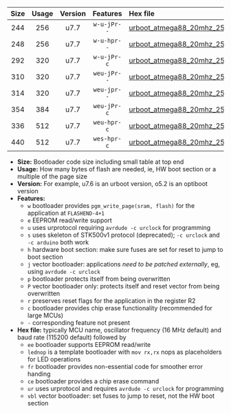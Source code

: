 |Size|Usage|Version|Features|Hex file|
|:-:|:-:|:-:|:-:|:--|
|244|256|u7.7|`w-u-jPr--`|[urboot_atmega88_20mhz_250000bps_lednop_ur_vbl.hex](https://raw.githubusercontent.com/stefanrueger/urboot.hex/main/mcus/atmega88/fcpu_20mhz/250000_bps/urboot_atmega88_20mhz_250000bps_lednop_ur_vbl.hex)|
|248|256|u7.7|`w-u-hpr--`|[urboot_atmega88_20mhz_250000bps_lednop_fr_ur.hex](https://raw.githubusercontent.com/stefanrueger/urboot.hex/main/mcus/atmega88/fcpu_20mhz/250000_bps/urboot_atmega88_20mhz_250000bps_lednop_fr_ur.hex)|
|292|320|u7.7|`w-u-jPr-c`|[urboot_atmega88_20mhz_250000bps_lednop_fr_ce_ur_vbl.hex](https://raw.githubusercontent.com/stefanrueger/urboot.hex/main/mcus/atmega88/fcpu_20mhz/250000_bps/urboot_atmega88_20mhz_250000bps_lednop_fr_ce_ur_vbl.hex)|
|310|320|u7.7|`weu-jPr--`|[urboot_atmega88_20mhz_250000bps_ee_lednop_ur_vbl.hex](https://raw.githubusercontent.com/stefanrueger/urboot.hex/main/mcus/atmega88/fcpu_20mhz/250000_bps/urboot_atmega88_20mhz_250000bps_ee_lednop_ur_vbl.hex)|
|314|320|u7.7|`weu-jpr--`|[urboot_atmega88_20mhz_250000bps_ee_lednop_fr_ur_vbl.hex](https://raw.githubusercontent.com/stefanrueger/urboot.hex/main/mcus/atmega88/fcpu_20mhz/250000_bps/urboot_atmega88_20mhz_250000bps_ee_lednop_fr_ur_vbl.hex)|
|354|384|u7.7|`weu-jPr-c`|[urboot_atmega88_20mhz_250000bps_ee_lednop_fr_ce_ur_vbl.hex](https://raw.githubusercontent.com/stefanrueger/urboot.hex/main/mcus/atmega88/fcpu_20mhz/250000_bps/urboot_atmega88_20mhz_250000bps_ee_lednop_fr_ce_ur_vbl.hex)|
|336|512|u7.7|`weu-hpr-c`|[urboot_atmega88_20mhz_250000bps_ee_lednop_fr_ce_ur.hex](https://raw.githubusercontent.com/stefanrueger/urboot.hex/main/mcus/atmega88/fcpu_20mhz/250000_bps/urboot_atmega88_20mhz_250000bps_ee_lednop_fr_ce_ur.hex)|
|440|512|u7.7|`wes-hpr-c`|[urboot_atmega88_20mhz_250000bps_ee_lednop_fr_ce.hex](https://raw.githubusercontent.com/stefanrueger/urboot.hex/main/mcus/atmega88/fcpu_20mhz/250000_bps/urboot_atmega88_20mhz_250000bps_ee_lednop_fr_ce.hex)|

- **Size:** Bootloader code size including small table at top end
- **Usage:** How many bytes of flash are needed, ie, HW boot section or a multiple of the page size
- **Version:** For example, u7.6 is an urboot version, o5.2 is an optiboot version
- **Features:**
  + `w` bootloader provides `pgm_write_page(sram, flash)` for the application at `FLASHEND-4+1`
  + `e` EEPROM read/write support
  + `u` uses urprotocol requiring `avrdude -c urclock` for programming
  + `s` uses skeleton of STK500v1 protocol (deprecated); `-c urclock` and `-c arduino` both work
  + `h` hardware boot section: make sure fuses are set for reset to jump to boot section
  + `j` vector bootloader: applications *need to be patched externally*, eg, using `avrdude -c urclock`
  + `p` bootloader protects itself from being overwritten
  + `P` vector bootloader only: protects itself and reset vector from being overwritten
  + `r` preserves reset flags for the application in the register R2
  + `c` bootloader provides chip erase functionality (recommended for large MCUs)
  + `-` corresponding feature not present
- **Hex file:** typically MCU name, oscillator frequency (16 MHz default) and baud rate (115200 default) followed by
  + `ee` bootloader supports EEPROM read/write
  + `lednop` is a template bootloader with `mov rx,rx` nops as placeholders for LED operations
  + `fr` bootloader provides non-essential code for smoother error handing
  + `ce` bootloader provides a chip erase command
  + `ur` uses urprotocol and requires `avrdude -c urclock` for programming
  + `vbl` vector bootloader: set fuses to jump to reset, not the HW boot section
